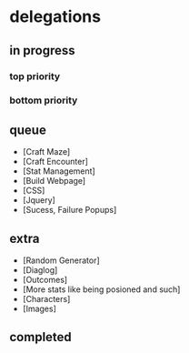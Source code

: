 # delegations

## in progress

### top priority

### bottom priority

## queue
- [Craft Maze]  
- [Craft Encounter] 
- [Stat Management] 
- [Build Webpage]   
- [CSS] 
- [Jquery]  
- [Sucess, Failure Popups]  
## extra
- [Random Generator]    
- [Diaglog] 
- [Outcomes]    
- [More stats like being posioned and such] 
- [Characters]  
- [Images]  
## completed
